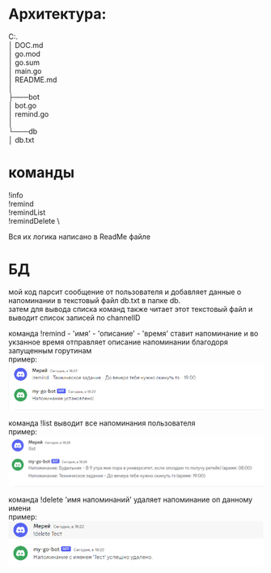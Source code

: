 # Архитектура:

C:.\
│   DOC.md \
│   go.mod \
│   go.sum \
│   main.go \
│   README.md \
│ \
├───bot \
│       bot.go \
│       remind.go \
│ \
└───db \
│       db.txt 

# команды 

!info \
!remind \
!remindList \
!remindDelete \

Вся их логика написано в ReadMe файле

# БД

мой код парсит сообщение от пользователя и добавляет данные о напоминании в текстовый файл db.txt в папке db. \
затем для вывода списка команд также читает этот текстовый файл и выводит список записей по channelID

команда !remind - 'имя' - 'описание' - 'время'
ставит напоминание и во укзанное время отправляет описание напоминании благодоря запущенным горутинам \
пример: ![img.png](img.png)

команда !list выводит все напоминания пользователя \
пример:
![img_1.png](img_1.png)


команда !delete 'имя напоминаний' удаляет напоминание оп данному имени \
пример:
![img_2.png](img_2.png)
